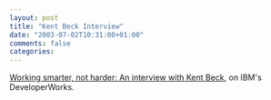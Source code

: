 ```yaml
---
layout: post
title: "Kent Beck Interview"
date: "2003-07-02T10:31:00+01:00"
comments: false
categories: 
---
```


<p><a href="http://www-106.ibm.com/developerworks/java/library/j-beck/" title="Working smarter, not harder: An interview with Kent Beck">Working smarter, not harder: An interview with Kent Beck</a>, on IBM's DeveloperWorks.</p>

